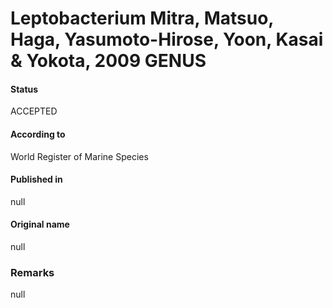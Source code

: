 # Leptobacterium Mitra, Matsuo, Haga, Yasumoto-Hirose, Yoon, Kasai & Yokota, 2009 GENUS

#### Status
ACCEPTED

#### According to
World Register of Marine Species

#### Published in
null

#### Original name
null

### Remarks
null